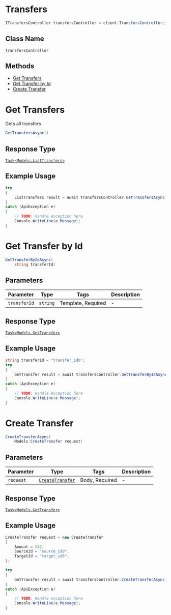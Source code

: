 # Transfers

```csharp
ITransfersController transfersController = client.TransfersController;
```

## Class Name

`TransfersController`

## Methods

* [Get Transfers](../../doc/controllers/transfers.md#get-transfers)
* [Get Transfer by Id](../../doc/controllers/transfers.md#get-transfer-by-id)
* [Create Transfer](../../doc/controllers/transfers.md#create-transfer)


# Get Transfers

Gets all transfers

```csharp
GetTransfersAsync()
```

## Response Type

[`Task<Models.ListTransfers>`](../../doc/models/list-transfers.md)

## Example Usage

```csharp
try
{
    ListTransfers result = await transfersController.GetTransfersAsync();
}
catch (ApiException e)
{
    // TODO: Handle exception here
    Console.WriteLine(e.Message);
}
```


# Get Transfer by Id

```csharp
GetTransferByIdAsync(
    string transferId)
```

## Parameters

| Parameter | Type | Tags | Description |
|  --- | --- | --- | --- |
| `transferId` | `string` | Template, Required | - |

## Response Type

[`Task<Models.GetTransfer>`](../../doc/models/get-transfer.md)

## Example Usage

```csharp
string transferId = "transfer_id6";
try
{
    GetTransfer result = await transfersController.GetTransferByIdAsync(transferId);
}
catch (ApiException e)
{
    // TODO: Handle exception here
    Console.WriteLine(e.Message);
}
```


# Create Transfer

```csharp
CreateTransferAsync(
    Models.CreateTransfer request)
```

## Parameters

| Parameter | Type | Tags | Description |
|  --- | --- | --- | --- |
| `request` | [`CreateTransfer`](../../doc/models/create-transfer.md) | Body, Required | - |

## Response Type

[`Task<Models.GetTransfer>`](../../doc/models/get-transfer.md)

## Example Usage

```csharp
CreateTransfer request = new CreateTransfer
{
    Amount = 242,
    SourceId = "source_id0",
    TargetId = "target_id6",
};

try
{
    GetTransfer result = await transfersController.CreateTransferAsync(request);
}
catch (ApiException e)
{
    // TODO: Handle exception here
    Console.WriteLine(e.Message);
}
```

